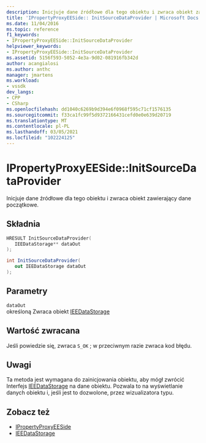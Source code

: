 ```yaml
---
description: Inicjuje dane źródłowe dla tego obiektu i zwraca obiekt zawierający dane początkowe.
title: 'IPropertyProxyEESide:: InitSourceDataProvider | Microsoft Docs'
ms.date: 11/04/2016
ms.topic: reference
f1_keywords:
- IPropertyProxyEESide::InitSourceDataProvider
helpviewer_keywords:
- IPropertyProxyEESide::InitSourceDataProvider
ms.assetid: 5156f593-5052-4e3a-9d02-081916fb342d
author: acangialosi
ms.author: anthc
manager: jmartens
ms.workload:
- vssdk
dev_langs:
- CPP
- CSharp
ms.openlocfilehash: dd1040c6269b9d394e6f0968f595c71cf1576135
ms.sourcegitcommit: f33ca1fc99f5d9372166431cefd0e0e639d20719
ms.translationtype: MT
ms.contentlocale: pl-PL
ms.lasthandoff: 03/05/2021
ms.locfileid: "102224125"
---
```

# <a name="ipropertyproxyeesideinitsourcedataprovider"></a>IPropertyProxyEESide::InitSourceDataProvider
Inicjuje dane źródłowe dla tego obiektu i zwraca obiekt zawierający dane początkowe.

## <a name="syntax"></a>Składnia

```cpp
HRESULT InitSourceDataProvider(
   IEEDataStorage** dataOut
);
```

```csharp
int InitSourceDataProvider(
   out IEEDataStorage dataOut
);
```

## <a name="parameters"></a>Parametry
`dataOut`\
określoną Zwraca obiekt [IEEDataStorage](../../../extensibility/debugger/reference/ieedatastorage.md)

## <a name="return-value"></a>Wartość zwracana
 Jeśli powiedzie się, zwraca `S_OK` ; w przeciwnym razie zwraca kod błędu.

## <a name="remarks"></a>Uwagi
 Ta metoda jest wymagana do zainicjowania obiektu, aby mógł zwrócić Interfejs [IEEDataStorage](../../../extensibility/debugger/reference/ieedatastorage.md) na dane obiektu. Pozwala to na wyświetlanie danych obiektu i, jeśli jest to dozwolone, przez wizualizatora typu.

## <a name="see-also"></a>Zobacz też
- [IPropertyProxyEESide](../../../extensibility/debugger/reference/ipropertyproxyeeside.md)
- [IEEDataStorage](../../../extensibility/debugger/reference/ieedatastorage.md)
